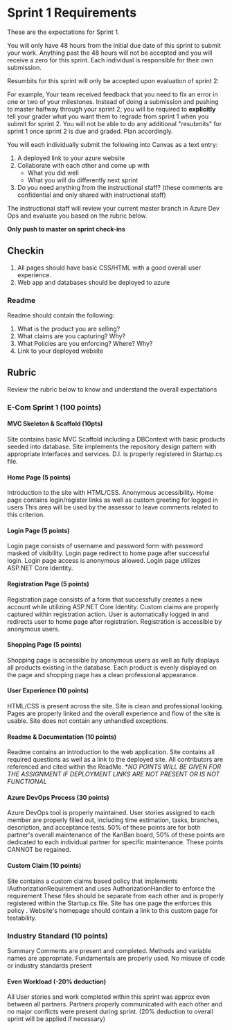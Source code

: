 # Sprint 1 Requirements

These are the expectations for Sprint 1.

You will only have 48 hours from the initial due date of this sprint to submit your work. Anything past the 48 hours will not be accepted and you will receive a zero for this sprint. Each individual is responsible for their own submission. 

Resumbits for this sprint will only be accepted upon evaluation of sprint 2:

For example, Your team received feedback that you need to fix an error in one or two of your milestones. Instead of doing a submission and pushing to master halfway through your sprint 2, you will be required to **explicitly** tell your grader what you want them to regrade from sprint 1 when you submit for sprint 2. You will not be able to do any additional "resubmits" for sprint 1 once sprint 2 is due and graded. Plan accordingly.

You will each individually submit the following into Canvas as a text entry:

1. A deployed link to your azure website
2. Collaborate with each other and come up with 
    - What you did well
    - What you will do differently next sprint
3. Do you need anything from the instructional staff? (these comments are confidential and only shared with instructional staff)

The instructional staff will review your current master branch in Azure Dev Ops and evaluate you based on the rubric below.

**Only push to master on sprint check-ins**


## Checkin

1. All pages should have basic CSS/HTML with a good overall user experience.
2. Web app and databases should be deployed to azure

### Readme

Readme should contain the following:
  1. What is the product you are selling?
  2. What claims are you capturing? Why?
  3. What Policies are you enforcing? Where? Why?
  4. Link to your deployed website

## Rubric

Review the rubric below to know and understand the overall expectations

### E-Com Sprint 1 (100 points)

#### MVC Skeleton & Scaffold (10pts)
Site contains basic MVC Scaffold including a DBContext with basic products seeded into database. Site implements the repository design pattern with appropriate interfaces and services. D.I. is properly registered in Startup.cs file.

#### Home Page (5 points)
Introduction to the site with HTML/CSS. Anonymous accessibility. Home page contains login/register links as well as custom greeting for logged in users
This area will be used by the assessor to leave comments related to this criterion.

#### Login Page (5 points)
Login page consists of username and password form with password masked of visibility. Login page redirect to home page after successful login. Login page access is anonymous allowed. Login page utilizes ASP.NET Core Identity.

#### Registration Page (5 points)
Registration page consists of a form that successfully creates a new account while utilizing ASP.NET Core Identity. Custom claims are properly captured within registration action. User is automatically logged in and redirects user to home page after registration. Registration is accessible by anonymous users.

#### Shopping Page (5 points)
Shopping page is accessible by anonymous users as well as fully displays all products existing in the database. Each product is evenly displayed on the page and shopping page has a clean professional appearance.

#### User Experience (10 points)
HTML/CSS is present across the site. Site is clean and professional looking. Pages are properly linked and the overall experience and flow of the site is usable. Site does not contain any unhandled exceptions.

#### Readme & Documentation (10 points)
Readme contains an introduction to the web application. Site contains all required questions as well as a link to the deployed site. All contributors are referenced and cited within the ReadMe. **NO POINTS WILL BE GIVEN FOR THE ASSIGNMENT IF DEPLOYMENT LINKS ARE NOT PRESENT OR IS NOT FUNCTIONAL*

#### Azure DevOps Process (30 points)
Azure DevOps tool is properly maintained. User stories assigned to each member are properly filled out, including time estimation, tasks, branches, description, and acceptance tests. 50% of these points are for both partner's overall maintenance of the KanBan board, 50% of these points are dedicated to each individual partner for specific maintenance. These points CANNOT be regained.

#### Custom Claim (10 points)
Site contains a custom claims based policy that implements IAuthorizationRequirement and uses AuthorizationHandler<T> to enforce the requirement These files should be separate from each other and is properly registered within the Startup.cs file. Site has one page the enforces this policy . Website's homepage should contain a link to this custom page for testability.

### Industry Standard (10 points)
Summary Comments are present and completed. Methods and variable names are appropriate. Fundamentals are properly used. No misuse of code or industry standards present

#### Even Workload (-20% deduction)
All User stories and work completed within this sprint was approx even between all partners. Partners properly communicated with each other and no major conflicts were present during sprint. (20% deduction to overall sprint will be applied if necessary)
